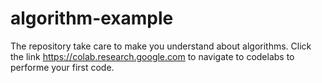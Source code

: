 # algorithm-example
The repository take care to make you understand about algorithms.
Click the link https://colab.research.google.com to navigate to codelabs to performe your first code.
